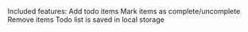 Included features:
Add todo items
Mark items as complete/uncomplete
Remove items
Todo list is saved in local storage